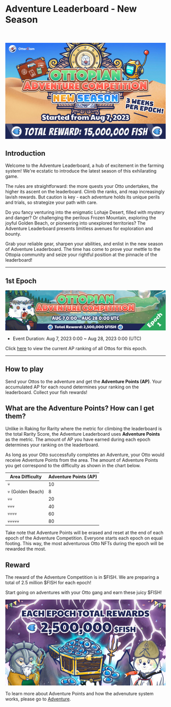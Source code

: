 # Adventure Leaderboard - New Season

<header>
<meta property="og:title" content="Ottopia Whitepaper | Adventure Leaderboard - New season" />
<meta property="og:image" content="https://imgur.com/v4pnw4J.jpg" />
<meta property="og:description" content="Gather ‘round the stream, Otters! The new season of the Adventure Leaderboard is here, pack your bags and get ready to become the king of the adventure!" />
</header>

![Adventure Leaderboard - New Season](img/new-al-ogimage.jpg)

## Introduction

Welcome to the Adventure Leaderboard, a hub of excitement in the farming system! We're ecstatic to introduce the latest season of this exhilarating game.

The rules are straightforward: the more quests your Otto undertakes, the higher its ascent on the leaderboard. Climb the ranks, and reap increasingly lavish rewards. But caution is key - each adventure holds its unique perils and trials, so strategize your path with care.

Do you fancy venturing into the enigmatic Lohaje Desert, filled with mystery and danger? Or challenging the perilous Frozen Mountain, exploring the joyful Golden Beach, or pioneering into unexplored territories? The Adventure Leaderboard presents limitless avenues for exploration and bounty.

Grab your reliable gear, sharpen your abilities, and enlist in the new season of Adventure Leaderboard. The time has come to prove your mettle to the Ottopia community and seize your rightful position at the pinnacle of the leaderboard!

---

## 1st Epoch <a href="#1st-epoch" id="1st-epoch"></a>

![New 1st Epoch](img/ap_epoch1.jpg)

* Event Duration: Aug 7, 2023 0:00 ~ Aug 28, 2023 0:00 (UTC)

Click [here](https://ottopia.app/leaderboard?adventure=1&epoch=23) to view the current AP ranking of all Ottos for this epoch.

---

## How to play

Send your Ottos to the adventure and get the **Adventure Points (AP)**. 
Your accumulated AP for each round determines your ranking on the leaderboard.
Collect your fish rewards!

## What are the Adventure Points? How can I get them?

Unlike in Raking for Rarity where the metric for climbing the leaderboard is the total Rarity Score, the Adventure Leaderboard uses **Adventure Points** as the metric. The amount of AP you have earned during each epoch determines your ranking on the leaderboard. 

As long as your Otto successfully completes an Adventure, your Otto would receive Adventure Points from the area. The amount of Adventure Points you get correspond to the difficulty as shown in the chart below. 

| Area Difficulty | Adventure Points (AP) |
| --------------- | --------------------- |
| 💀              | 10                    |
| 💀 (Golden Beach) | 8                    |
| 💀💀            | 20                    |
| 💀💀💀          | 40                    |
| 💀💀💀💀        | 60                    |
| 💀💀💀💀💀      | 80                    |

Take note that Adventure Points will be erased and reset at the end of each epoch of the Adventure Competition. Everyone starts each epoch on equal footing. This way, the most adventurous Otto NFTs during the epoch will be rewarded the most.

## Reward

The reward of the Adventure Competition is in $FISH. We are preparing a total of 2.5 million $FISH for each epoch!

Start going on adventures with your Otto gang and earn these juicy $FISH!

![Fish reward](./img/adventure_new_rewards.jpg)


To learn more about Adventure Points and how the advenuture system works, please go to [Adventure](../gameplay/adventure#adventure-points-).